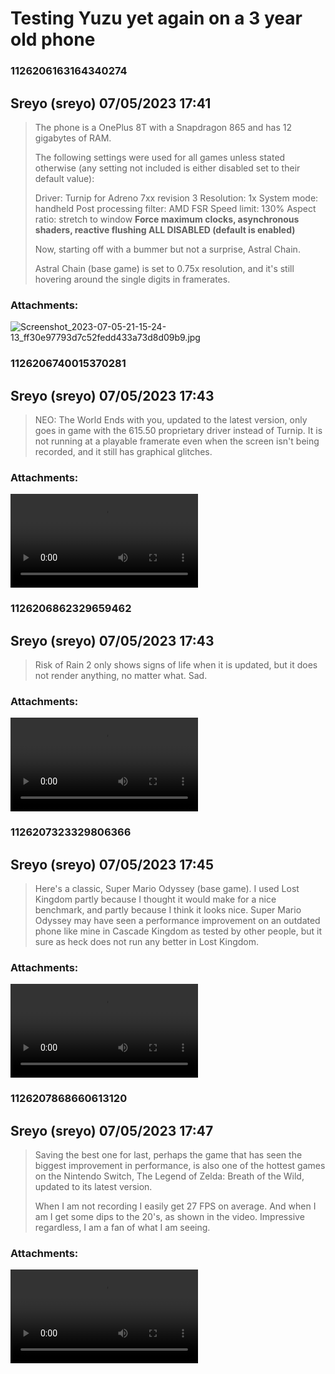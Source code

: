 # Testing Yuzu yet again on a 3 year old phone
### 1126206163164340274
## Sreyo (sreyo) 07/05/2023 17:41 

> The phone is a OnePlus 8T with a Snapdragon 865 and has 12 gigabytes of RAM. 
> 
> The following settings were used for all games unless stated otherwise (any setting not included is either disabled set to their default value):
> 
> Driver: Turnip for Adreno 7xx revision 3
> Resolution: 1x
> System mode: handheld
> Post processing filter: AMD FSR
> Speed limit: 130%
> Aspect ratio: stretch to window
> **Force maximum clocks, asynchronous shaders, reactive flushing ALL DISABLED (default is enabled)**
> 
> Now, starting off with a bummer but not a surprise, Astral Chain.
> 
> Astral Chain (base game) is set to 0.75x resolution, and it's still hovering around the single digits in framerates.
### Attachments: 
![Screenshot_2023-07-05-21-15-24-13_ff30e97793d7c52fedd433a73d8d09b9.jpg](https://yuzudiscordbackup.s3.us-west-2.amazonaws.com/files-media/1126206163164340274_Screenshot_2023-07-05-21-15-24-13_ff30e97793d7c52fedd433a73d8d09b9.jpg)

### 1126206740015370281
## Sreyo (sreyo) 07/05/2023 17:43 

> NEO: The World Ends with you, updated to the latest version, only goes in game with the 615.50 proprietary driver instead of Turnip. It is not running at a playable framerate even when the screen isn't being recorded, and it still has graphical glitches.
### Attachments: 
![VID_20230705232621.mp4](https://yuzudiscordbackup.s3.us-west-2.amazonaws.com/files-media/1126206740015370281_VID_20230705232621.mp4)

### 1126206862329659462
## Sreyo (sreyo) 07/05/2023 17:43 

> Risk of Rain 2 only shows signs of life when it is updated, but it does not render anything, no matter what. Sad.
### Attachments: 
![VID_20230705232733.mp4](https://yuzudiscordbackup.s3.us-west-2.amazonaws.com/files-media/1126206862329659462_VID_20230705232733.mp4)

### 1126207323329806366
## Sreyo (sreyo) 07/05/2023 17:45 

> Here's a classic, Super Mario Odyssey (base game). I used Lost Kingdom partly because I thought it would make for a nice benchmark, and partly because I think it looks nice. Super Mario Odyssey may have seen a performance improvement on an outdated phone like mine in Cascade Kingdom as tested by other people, but it sure as heck does not run any better in Lost Kingdom.
### Attachments: 
![VID_20230705232659.mp4](https://yuzudiscordbackup.s3.us-west-2.amazonaws.com/files-media/1126207323329806366_VID_20230705232659.mp4)

### 1126207868660613120
## Sreyo (sreyo) 07/05/2023 17:47 

> Saving the best one for last, perhaps the game that has seen the biggest improvement in performance, is also one of the hottest games on the Nintendo Switch, The Legend of Zelda: Breath of the Wild, updated to its latest version.
> 
> When I am not recording I easily get 27 FPS on average. And when I am I get some dips to the 20's, as shown in the video. Impressive regardless, I am a fan of what I am seeing.
### Attachments: 
![VID_20230705232844.mp4](https://yuzudiscordbackup.s3.us-west-2.amazonaws.com/files-media/1126207868660613120_VID_20230705232844.mp4)

